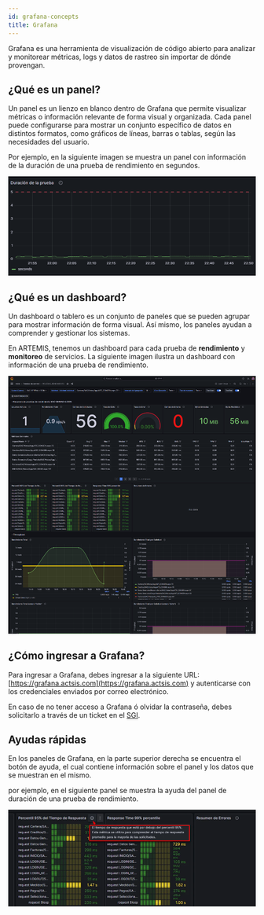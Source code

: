 ```yaml
---
id: grafana-concepts
title: Grafana
---
```


Grafana es una herramienta de visualización de código abierto para analizar y monitorear métricas, logs y datos de rastreo sin importar de dónde provengan.

## ¿Qué es un panel?

Un panel es un lienzo en blanco dentro de Grafana que permite visualizar métricas o información relevante de forma visual y organizada. Cada panel puede configurarse para mostrar un conjunto específico de datos en distintos formatos, como gráficos de líneas, barras o tablas, según las necesidades del usuario.

Por ejemplo, en la siguiente imagen se muestra un panel con información de la duración de una prueba de rendimiento en segundos.

![Panel](/img/docs/artemis/grafana-panel.webp)

## ¿Qué es un dashboard?

Un dashboard o tablero es un conjunto de paneles que se pueden agrupar para mostrar información de forma visual. Así mismo, los paneles ayudan a comprender y gestionar los sistemas.

En ARTEMIS, tenemos un dashboard para cada prueba de **rendimiento** y **monitoreo** de servicios. La siguiente imagen ilustra un dashboard con información de una prueba de rendimiento.

![Dashboard pruebas de rendimiento](/img/docs/artemis/Dashboard_Pruebas_rendimiento.webp)

## ¿Cómo ingresar a Grafana?

Para ingresar a Grafana, debes ingresar a la siguiente URL: [https://grafana.actsis.com](https://grafana.actsis.com) y autenticarse con los credenciales enviados por correo electrónico.

En caso de no tener acceso a Grafana ó olvidar la contraseña, debes solicitarlo a través de un ticket en el [SGI](https://sgi.actsis.com).

## Ayudas rápidas

En los paneles de Grafana, en la parte superior derecha se encuentra el botón de ayuda, el cual contiene información sobre el panel y los datos que se muestran en el mismo.

por ejemplo, en el siguiente panel se muestra la ayuda del panel de duración de una prueba de rendimiento.

![Ayudas Rápidas](/img/docs/artemis/ayudas-rapidas.webp)
